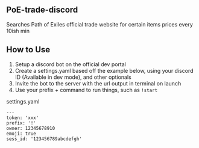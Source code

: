 ## PoE-trade-discord
Searches Path of Exiles official trade website for certain items prices every 10ish min

## How to Use

1. Setup a discord bot on the official dev portal
2. Create a settings.yaml based off the example below, using your discord ID (Available in dev mode), and other optionals
3. Invite the bot to the server with the url output in terminal on launch
4. Use your prefix + command to run things, such as `!start`

settings.yaml

```
---
token: 'xxx'
prefix: '!'
owner: 12345678910
emoji: true
sess_id: '123456789abcdefgh'
```
